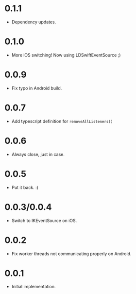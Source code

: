 0.1.1
=====

* Dependency updates.

0.1.0
=====

* More iOS switching! Now using LDSwiftEventSource ;)

0.0.9
=====

* Fix typo in Android build.

0.0.7
=====

* Add typescript definition for `removeAllListeners()`

0.0.6
=====

* Always close, just in case.

0.0.5
=====

* Put it back.  :)

0.0.3/0.0.4
===========

* Switch to IKEventSource on iOS.

0.0.2
=====

* Fix worker threads not communicating properly on Android.

0.0.1
=====

* Initial implementation.

